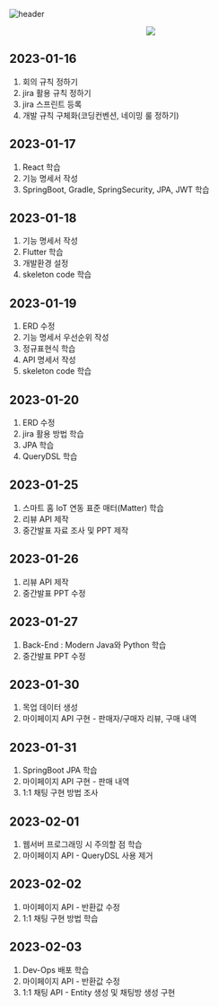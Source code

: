 ![header](https://capsule-render.vercel.app/api?type=waving&color=auto&height=300&section=header&text=가지%20Garage&fontSize=90&animation=fadeIn&fontAlignY=38&descAlignY=51&descAlign=62)
<p align='center'>
  <a href="https://github.com/kyechan99/capsule-render/labels/Idea">
    <img src="https://img.shields.io/badge/happy_coding%20:)%20-%23F7DF1E.svg?&style=for-the-badge&&logoColor=white"/>
  </a>
</p>

## 2023-01-16
1. 회의 규칙 정하기
2. jira 활용 규칙 정하기
3. jira 스프린트 등록
4. 개발 규칙 구체화(코딩컨벤션, 네이밍 룰 정하기)

## 2023-01-17
1. React 학습
2. 기능 명세서 작성
3. SpringBoot, Gradle, SpringSecurity, JPA, JWT 학습

## 2023-01-18
1. 기능 명세서 작성
2. Flutter 학습
3. 개발환경 설정
4. skeleton code 학습

## 2023-01-19
1. ERD 수정
2. 기능 명세서 우선순위 작성
3. 정규표현식 학습
4. API 명세서 작성
5. skeleton code 학습

## 2023-01-20
1. ERD 수정
2. jira 활용 방법 학습
3. JPA 학습
4. QueryDSL 학습

## 2023-01-25
1. 스마트 홈 IoT 연동 표준 매터(Matter) 학습
2. 리뷰 API 제작
3. 중간발표 자료 조사 및 PPT 제작

## 2023-01-26
1. 리뷰 API 제작
2. 중간발표 PPT 수정

## 2023-01-27
1. Back-End : Modern Java와 Python 학습
2. 중간발표 PPT 수정

## 2023-01-30
1. 목업 데이터 생성
2. 마이페이지 API 구현 - 판매자/구매자 리뷰, 구매 내역

## 2023-01-31
1. SpringBoot JPA 학습
2. 마이페이지 API 구현 - 판매 내역
3. 1:1 채팅 구현 방법 조사

## 2023-02-01
1. 웹서버 프로그래밍 시 주의할 점 학습
2. 마이페이지 API - QueryDSL 사용 제거

## 2023-02-02
1. 마이페이지 API - 반환값 수정
2. 1:1 채팅 구현 방법 학습

## 2023-02-03
1. Dev-Ops 배포 학습
2. 마이페이지 API - 반환값 수정
3. 1:1 채팅 API - Entity 생성 및 채팅방 생성 구현
